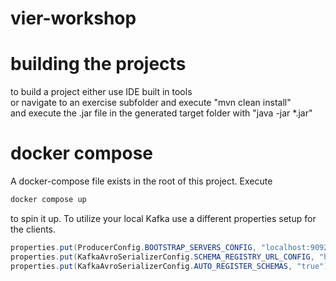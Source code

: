 # vier-workshop

# building the projects  
to build a project either use IDE built in tools  
or navigate to an exercise subfolder and execute "mvn clean install"  
and execute the .jar file in the generated target folder with "java -jar *.jar"

# docker compose
A docker-compose file exists in the root of this project. Execute  
```sh
docker compose up  
```
to spin it up. To utilize your local Kafka use a different properties setup for the clients.
```java
properties.put(ProducerConfig.BOOTSTRAP_SERVERS_CONFIG, "localhost:9092");
properties.put(KafkaAvroSerializerConfig.SCHEMA_REGISTRY_URL_CONFIG, "http://localhost:8081");
properties.put(KafkaAvroSerializerConfig.AUTO_REGISTER_SCHEMAS, "true");
```